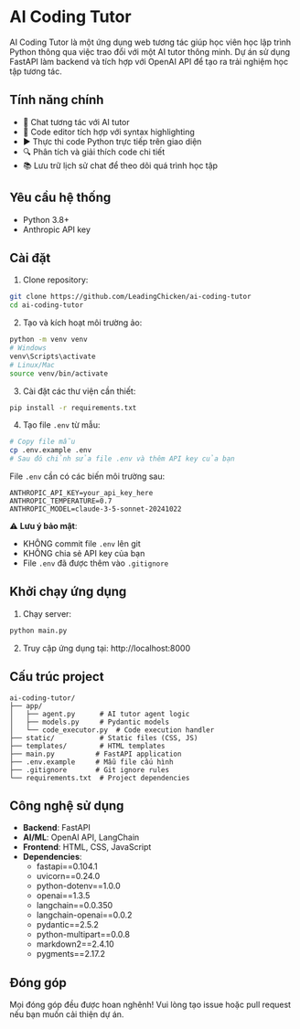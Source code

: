 # AI Coding Tutor

AI Coding Tutor là một ứng dụng web tương tác giúp học viên học lập trình Python thông qua việc trao đổi với một AI tutor thông minh. Dự án sử dụng FastAPI làm backend và tích hợp với OpenAI API để tạo ra trải nghiệm học tập tương tác.

## Tính năng chính

- 💬 Chat tương tác với AI tutor
- 📝 Code editor tích hợp với syntax highlighting
- ▶️ Thực thi code Python trực tiếp trên giao diện
- 🔍 Phân tích và giải thích code chi tiết
- 📚 Lưu trữ lịch sử chat để theo dõi quá trình học tập

## Yêu cầu hệ thống

- Python 3.8+
- Anthropic API key

## Cài đặt

1. Clone repository:

```bash
git clone https://github.com/LeadingChicken/ai-coding-tutor
cd ai-coding-tutor
```

2. Tạo và kích hoạt môi trường ảo:

```bash
python -m venv venv
# Windows
venv\Scripts\activate
# Linux/Mac
source venv/bin/activate
```

3. Cài đặt các thư viện cần thiết:

```bash
pip install -r requirements.txt
```

4. Tạo file `.env` từ mẫu:

```bash
# Copy file mẫu
cp .env.example .env
# Sau đó chỉnh sửa file .env và thêm API key của bạn
```

File `.env` cần có các biến môi trường sau:

```
ANTHROPIC_API_KEY=your_api_key_here
ANTHROPIC_TEMPERATURE=0.7
ANTHROPIC_MODEL=claude-3-5-sonnet-20241022
```

⚠️ **Lưu ý bảo mật**:

- KHÔNG commit file `.env` lên git
- KHÔNG chia sẻ API key của bạn
- File `.env` đã được thêm vào `.gitignore`

## Khởi chạy ứng dụng

1. Chạy server:

```bash
python main.py
```

2. Truy cập ứng dụng tại: http://localhost:8000

## Cấu trúc project

```
ai-coding-tutor/
├── app/
│   ├── agent.py      # AI tutor agent logic
│   ├── models.py     # Pydantic models
│   └── code_executor.py  # Code execution handler
├── static/           # Static files (CSS, JS)
├── templates/        # HTML templates
├── main.py          # FastAPI application
├── .env.example     # Mẫu file cấu hình
├── .gitignore       # Git ignore rules
└── requirements.txt  # Project dependencies
```

## Công nghệ sử dụng

- **Backend**: FastAPI
- **AI/ML**: OpenAI API, LangChain
- **Frontend**: HTML, CSS, JavaScript
- **Dependencies**:
  - fastapi==0.104.1
  - uvicorn==0.24.0
  - python-dotenv==1.0.0
  - openai==1.3.5
  - langchain==0.0.350
  - langchain-openai==0.0.2
  - pydantic==2.5.2
  - python-multipart==0.0.8
  - markdown2==2.4.10
  - pygments==2.17.2

## Đóng góp

Mọi đóng góp đều được hoan nghênh! Vui lòng tạo issue hoặc pull request nếu bạn muốn cải thiện dự án.
